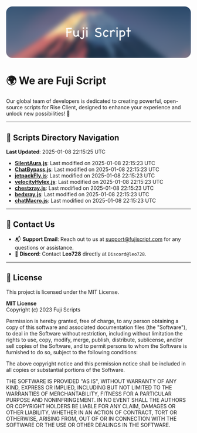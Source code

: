![Banner](.github/b.webp)

# 🌍 **We are Fuji Script**

Our global team of developers is dedicated to creating powerful, open-source scripts for Rise Client, designed to enhance your experience and unlock new possibilities! 🌟

---
<!-- SCRIPTS_NAVIGATION_START -->
## 📂 **Scripts Directory Navigation**

**Last Updated**: 2025-01-08 22:15:25 UTC

- **[SilentAura.js](scripts/SilentAura.js)**: Last modified on 2025-01-08 22:15:23 UTC
- **[ChatBypass.js](scripts/ChatBypass.js)**: Last modified on 2025-01-08 22:15:23 UTC
- **[jetpackFly.js](scripts/jetpackFly.js)**: Last modified on 2025-01-08 22:15:23 UTC
- **[velocityHylex.js](scripts/velocityHylex.js)**: Last modified on 2025-01-08 22:15:23 UTC
- **[chestxray.js](scripts/chestxray.js)**: Last modified on 2025-01-08 22:15:23 UTC
- **[bedxray.js](scripts/bedxray.js)**: Last modified on 2025-01-08 22:15:23 UTC
- **[chatMacro.js](scripts/chatMacro.js)**: Last modified on 2025-01-08 22:15:23 UTC

<!-- SCRIPTS_NAVIGATION_END -->

---

## 💬 **Contact Us**  
- 📬 **Support Email**: Reach out to us at [support@fujiscript.com](mailto:support@fujiscript.com) for any questions or assistance.  
- 💬 **Discord**: Contact **Leo728** directly at `Discord@leo728`.

---

## 📜 **License**

This project is licensed under the MIT License.  

**MIT License**  
Copyright (c) 2023 Fuji Scripts  

Permission is hereby granted, free of charge, to any person obtaining a copy of this software and associated documentation files (the "Software"), to deal in the Software without restriction, including without limitation the rights to use, copy, modify, merge, publish, distribute, sublicense, and/or sell copies of the Software, and to permit persons to whom the Software is furnished to do so, subject to the following conditions:  

The above copyright notice and this permission notice shall be included in all copies or substantial portions of the Software.  

THE SOFTWARE IS PROVIDED "AS IS", WITHOUT WARRANTY OF ANY KIND, EXPRESS OR IMPLIED, INCLUDING BUT NOT LIMITED TO THE WARRANTIES OF MERCHANTABILITY, FITNESS FOR A PARTICULAR PURPOSE AND NONINFRINGEMENT. IN NO EVENT SHALL THE AUTHORS OR COPYRIGHT HOLDERS BE LIABLE FOR ANY CLAIM, DAMAGES OR OTHER LIABILITY, WHETHER IN AN ACTION OF CONTRACT, TORT OR OTHERWISE, ARISING FROM, OUT OF OR IN CONNECTION WITH THE SOFTWARE OR THE USE OR OTHER DEALINGS IN THE SOFTWARE.  
